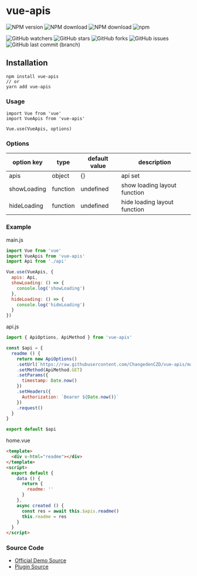 # vue-apis
![NPM version](https://img.shields.io/npm/v/vue-apis.svg)
![NPM download](https://img.shields.io/npm/dm/vue-apis.svg)
![NPM download](https://img.shields.io/npm/dw/vue-apis.svg)
![npm](https://img.shields.io/npm/l/vue-apis.svg)


![GitHub watchers](https://img.shields.io/github/watchers/ChangedenCZD/vue-apis.svg)
![GitHub stars](https://img.shields.io/github/stars/ChangedenCZD/vue-apis.svg)
![GitHub forks](https://img.shields.io/github/forks/ChangedenCZD/vue-apis.svg)
![GitHub issues](https://img.shields.io/github/issues/ChangedenCZD/vue-apis.svg)
![GitHub last commit (branch)](https://img.shields.io/github/last-commit/ChangedenCZD/vue-apis.svg)

## Installation
```
npm install vue-apis
// or
yarn add vue-apis
```

### Usage
```
import Vue from 'vue'
import VueApis from 'vue-apis'

Vue.use(VueApis, options)
```

### Options
option key | type | default value | description
---------- | ---- | ------------- | -----------
apis | object | {} | api set 
showLoading | function | undefined | show loading layout function
hideLoading | function | undefined | hide loading layout function

### Example
main.js
```js
import Vue from 'vue'
import VueApis from 'vue-apis'
import Api from './api'

Vue.use(VueApis, {
  apis: Api,
  showLoading: () => {
    console.log('showLoading')
  },
  hideLoading: () => {
    console.log('hideLoading')
  }
})
```
api.js
```js
import { ApiOptions, ApiMethod } from 'vue-apis'

const $api = {
  readme () {
    return new ApiOptions()
    .setUrl(`https://raw.githubusercontent.com/ChangedenCZD/vue-apis/master/README.md`)
    .setMethod(ApiMethod.GET)
    .setParams({
      timestamp: Date.now()
    })
    .setHeaders({
      Authorization: `Bearer ${Date.now()}`
    })
    .request()
  }
}

export default $api
```
home.vue
```html
<template>
  <div v-html="readme"></div>
</template>
<script>
  export default {
    data () {
      return {
        readme: ''
      }
    },
    async created () {
      const res = await this.$apis.readme()
      this.readme = res
    }
  }
</script>
```

### Source Code
* [Official Demo Source](https://github.com/ChangedenCZD/official-web-for-vue)
* [Plugin Source](https://github.com/ChangedenCZD/vue-apis)
